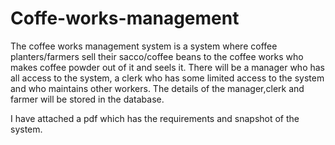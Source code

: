 # Coffe-works-management

The coffee works management system is a system where coffee planters/farmers sell their sacco/coffee beans to the coffee works who makes coffee powder out of it and seels it.
There will be a manager who has all access to the system, a clerk who has some limited access to the system and who maintains other workers.
The details of the manager,clerk and farmer will be stored in the database.

I have attached a pdf which has the requirements and snapshot of the system.
